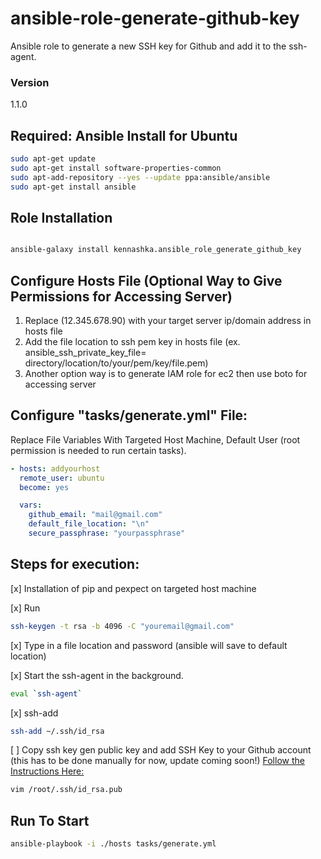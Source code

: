 # ansible-role-generate-github-key
Ansible role to generate a new SSH key for Github and add it to the ssh-agent.


### Version

1.1.0

## Required: Ansible Install for Ubuntu

```bash
sudo apt-get update
sudo apt-get install software-properties-common
sudo apt-add-repository --yes --update ppa:ansible/ansible
sudo apt-get install ansible

```


## Role Installation 

```bash

ansible-galaxy install kennashka.ansible_role_generate_github_key
```

## Configure Hosts File (Optional Way to Give Permissions for Accessing Server)

1. Replace (12.345.678.90) with your target server ip/domain address in hosts file 
2. Add the file location to ssh pem key in hosts file (ex. ansible_ssh_private_key_file= directory/location/to/your/pem/key/file.pem)
3. Another option way is to generate IAM role for ec2 then use boto for accessing server


## Configure "tasks/generate.yml" File:
 Replace File Variables With Targeted Host Machine, Default User (root permission is needed to run certain tasks).
 
```yml
- hosts: addyourhost
  remote_user: ubuntu
  become: yes
```
```yml
  vars:
    github_email: "mail@gmail.com"
    default_file_location: "\n" 
    secure_passphrase: "yourpassphrase"
 ```   
## Steps for execution:
[x] Installation of pip and pexpect on targeted host machine

[x] Run
```bash
ssh-keygen -t rsa -b 4096 -C "youremail@gmail.com"
```
[x] Type in a file location and password (ansible will save to default location)

[x] Start the ssh-agent in the background.

```bash
eval `ssh-agent`
```

[x] ssh-add
```bash
ssh-add ~/.ssh/id_rsa
```

[ ] Copy ssh key gen public key and add SSH Key to your Github account (this has to be done manually for now, update coming soon!)
[Follow the Instructions Here:](https://help.github.com/en/articles/adding-a-new-ssh-key-to-your-github-account)


```bash
vim /root/.ssh/id_rsa.pub

```

## Run To Start 
```bash
ansible-playbook -i ./hosts tasks/generate.yml
```
